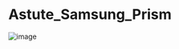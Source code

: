 # Astute_Samsung_Prism

![image](https://github.com/Aditya3012Purwar/Astute_Samsung_Prism/assets/103439955/8a7c75d0-58d2-498b-98fb-683ea1710481)

